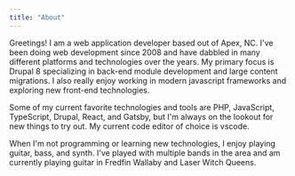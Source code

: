 ```yaml
---
title: "About"
---
```


Greetings! I am a web application developer based out of Apex, NC. I've been doing web development since 2008 and have dabbled in many different platforms and technologies over the years. My primary focus is Drupal 8 specializing in back-end module development and large content migrations. I also really enjoy working in modern javascript frameworks and exploring new front-end technologies.

Some of my current favorite technologies and tools are PHP, JavaScript, TypeScript, Drupal, React, and Gatsby, but I'm always on the lookout for new things to try out. My current code editor of choice is vscode.

When I'm not programming or learning new technologies, I enjoy playing guitar, bass, and synth. I've played with multiple bands in the area and am currently playing guitar in Fredfin Wallaby and Laser Witch Queens.



